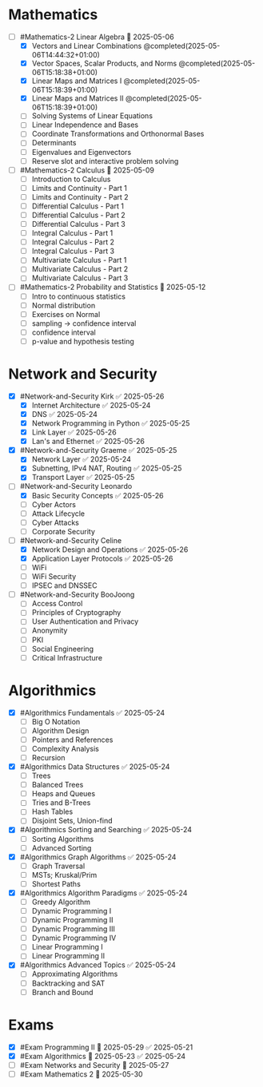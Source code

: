 # Mathematics
- [ ] #Mathematics-2  Linear Algebra  📅 2025-05-06 
	- [x]  Vectors and Linear Combinations  @completed(2025-05-06T14:44:32+01:00)
	- [x] Vector Spaces, Scalar Products, and Norms @completed(2025-05-06T15:18:38+01:00)
	- [x] Linear Maps and Matrices I @completed(2025-05-06T15:18:39+01:00)
	- [x] Linear Maps and Matrices II @completed(2025-05-06T15:18:39+01:00)
	- [ ] Solving Systems of Linear Equations
	- [ ] Linear Independence and Bases
	- [ ] Coordinate Transformations and Orthonormal Bases
	- [ ] Determinants
	- [ ] Eigenvalues and Eigenvectors
	- [ ] Reserve slot and interactive problem solving
- [ ] #Mathematics-2 Calculus  📅 2025-05-09 
	- [ ] Introduction to Calculus
	- [ ] Limits and Continuity - Part 1
	- [ ] Limits and Continuity - Part 2
	- [ ] Differential Calculus - Part 1
	- [ ] Differential Calculus - Part 2
	- [ ] Differential Calculus - Part 3
	- [ ] Integral Calculus - Part 1
	- [ ]  Integral Calculus - Part 2
	- [ ] Integral Calculus - Part 3
	- [ ] Multivariate Calculus - Part 1
	- [ ] Multivariate Calculus - Part 2
	- [ ] Multivariate Calculus - Part 3
- [ ] #Mathematics-2 Probability and Statistics  📅 2025-05-12 
	- [ ] Intro to continuous statistics
	- [ ] Normal distribution
	- [ ] Exercises on Normal
	- [ ] sampling -> confidence interval
	- [ ] confidence interval
	- [ ] p-value and hypothesis testing
# Network and Security
- [x] #Network-and-Security  Kirk ✅ 2025-05-26
	- [x] Internet Architecture ✅ 2025-05-24
	- [x] DNS ✅ 2025-05-24
	- [x] Network Programming in Python ✅ 2025-05-25
	- [x] Link Layer ✅ 2025-05-26
	- [x] Lan's and Ethernet ✅ 2025-05-26
- [x] #Network-and-Security  Graeme ✅ 2025-05-25
	- [x] Network Layer ✅ 2025-05-24
	- [x] Subnetting, IPv4 NAT, Routing ✅ 2025-05-25
	- [x] Transport Layer ✅ 2025-05-25
- [ ] #Network-and-Security Leonardo
	- [x] Basic Security Concepts ✅ 2025-05-26
	- [ ] Cyber Actors
	- [ ] Attack Lifecycle
	- [ ] Cyber Attacks
	- [ ] Corporate Security
- [ ] #Network-and-Security  Celine
	- [x] Network Design and Operations ✅ 2025-05-26
	- [x] Application Layer Protocols ✅ 2025-05-26
	- [ ] WiFi
	- [ ] WiFi Security
	- [ ] IPSEC and DNSSEC
- [ ] #Network-and-Security BooJoong
	- [ ] Access Control
	- [ ] Principles of Cryptography
	- [ ] User Authentication and Privacy
	- [ ] Anonymity
	- [ ] PKI
	- [ ] Social Engineering
	- [ ] Critical Infrastructure
# Algorithmics
- [x] #Algorithmics Fundamentals  ✅ 2025-05-24
	- [ ] Big O Notation
	- [ ] Algorithm Design
	- [ ] Pointers and References
	- [ ] Complexity Analysis
	- [ ] Recursion
- [x]  #Algorithmics Data Structures ✅ 2025-05-24
	- [ ] Trees
	- [ ] Balanced Trees
	- [ ] Heaps and Queues
	- [ ] Tries and B-Trees
	- [ ] Hash Tables
	- [ ] Disjoint Sets, Union-find
- [x] #Algorithmics Sorting and Searching ✅ 2025-05-24
	- [ ] Sorting Algorithms
	- [ ] Advanced Sorting
- [x] #Algorithmics Graph Algorithms ✅ 2025-05-24
	- [ ] Graph Traversal
	- [ ] MSTs; Kruskal/Prim
	- [ ] Shortest Paths
- [x] #Algorithmics Algorithm Paradigms ✅ 2025-05-24
	- [ ] Greedy Algorithm
	- [ ] Dynamic Programming I
	- [ ] Dynamic Programming II
	- [ ] Dynamic Programming III
	- [ ] Dynamic Programming IV
	- [ ] Linear Programming I 
	- [ ] Linear Programming II
- [x] #Algorithmics Advanced Topics  ✅ 2025-05-24
	- [ ] Approximating Algorithms
	- [ ] Backtracking and SAT
	- [ ] Branch and Bound

# Exams
- [x] #Exam Programming II 📅 2025-05-29  ✅ 2025-05-21
- [x] #Exam Algorithmics 📅 2025-05-23 ✅ 2025-05-24
- [ ] #Exam Networks and Security 📅 2025-05-27
- [ ] #Exam Mathematics 2 📅 2025-05-30
